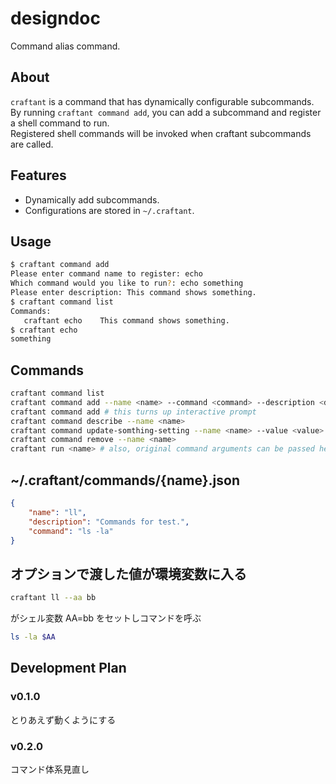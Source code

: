 # designdoc
Command alias command.

## About
`craftant` is a command that has dynamically configurable subcommands.  
By running `craftant command add`, you can add a subcommand and register a shell command to run.  
Registered shell commands will be invoked when craftant subcommands are called.  

## Features
- Dynamically add subcommands.
- Configurations are stored in `~/.craftant`.

## Usage
```bash
$ craftant command add
Please enter command name to register: echo
Which command would you like to run?: echo something
Please enter description: This command shows something.
$ craftant command list
Commands:
   craftant echo    This command shows something.
$ craftant echo
something
```

## Commands
```bash
craftant command list
craftant command add --name <name> --command <command> --description <description>
craftant command add # this turns up interactive prompt
craftant command describe --name <name>
craftant command update-somthing-setting --name <name> --value <value>
craftant command remove --name <name>
craftant run <name> # also, original command arguments can be passed here.
```

## ~/.craftant/commands/{name}.json
```json
{
    "name": "ll",
    "description": "Commands for test.",
    "command": "ls -la"
}
```

## オプションで渡した値が環境変数に入る
```bash
craftant ll --aa bb
```
がシェル変数 AA=bb をセットしコマンドを呼ぶ
```bash
ls -la $AA
```

## Development Plan
### v0.1.0
とりあえず動くようにする
### v0.2.0
コマンド体系見直し
